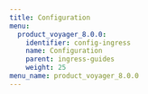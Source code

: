 ```yaml
---
title: Configuration
menu:
  product_voyager_8.0.0:
    identifier: config-ingress
    name: Configuration
    parent: ingress-guides
    weight: 25
menu_name: product_voyager_8.0.0
---
```


